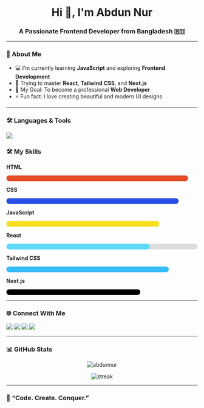 <h1 align="center">Hi 👋, I'm Abdun Nur</h1>
<h3 align="center">A Passionate Frontend Developer from Bangladesh 🇧🇩</h3>

---

### 🌸 About Me  
- 💻 I’m currently learning **JavaScript** and exploring **Frontend Development**  
- 🌱 Trying to master **React**, **Tailwind CSS**, and **Next.js**  
- 🎯 My Goal: To become a professional **Web Developer**  
- ⚡ Fun fact: I love creating beautiful and modern UI designs  

---

### 🛠️ Languages & Tools  
<p align="left">
  <img src="https://skillicons.dev/icons?i=html,css,js,react,nextjs,tailwind,git,github,vscode" />
</p>

### 🛠️ My Skills  

**HTML**  
<div style="background-color:#fff; border-radius:10px; width:100%; height:15px;">
  <div style="background-color:#E44D26; width:95%; height:15px; border-radius:10px;"></div>
</div>

**CSS**  
<div style="background-color:#fff; border-radius:10px; width:100%; height:15px;">
  <div style="background-color:#264de4; width:90%; height:15px; border-radius:10px;"></div>
</div>

**JavaScript**  
<div style="background-color:#fff; border-radius:10px; width:100%; height:15px;">
  <div style="background-color:#f7df1e; width:80%; height:15px; border-radius:10px;"></div>
</div>

**React**  
<div style="background-color:#ddd; border-radius:10px; width:100%; height:15px;">
  <div style="background-color:#61DBFB; width:75%; height:15px; border-radius:10px;"></div>
</div>

**Tailwind CSS**  
<div style="background-color:#fff; border-radius:10px; width:100%; height:15px;">
  <div style="background-color:#38BDF8; width:85%; height:15px; border-radius:10px;"></div>
</div>

**Next.js**  
<div style="background-color:#fff; border-radius:10px; width:100%; height:15px;">
  <div style="background-color:#000000; width:70%; height:15px; border-radius:10px;"></div>
</div>


---

### 🌐 Connect With Me  
<p align="left">
  <a href="https://facebook.com/" target="_blank"><img src="https://img.shields.io/badge/Facebook-%231877F2.svg?&style=for-the-badge&logo=facebook&logoColor=white"/></a>
  <a href="https://www.linkedin.com/" target="_blank"><img src="https://img.shields.io/badge/LinkedIn-%230A66C2.svg?&style=for-the-badge&logo=linkedin&logoColor=white"/></a>
  <a href="https://github.com/" target="_blank"><img src="https://img.shields.io/badge/GitHub-%23121011.svg?&style=for-the-badge&logo=github&logoColor=white"/></a>
  <a href="https://instagram.com/" target="_blank"><img src="https://img.shields.io/badge/Instagram-%23E4405F.svg?&style=for-the-badge&logo=instagram&logoColor=white"/></a>
</p>

---

### 📊 GitHub Stats  
<p align="center">
  <img src="https://github-readme-stats.vercel.app/api?username=abdunnur&show_icons=true&theme=radical" alt="abdunnur" />
</p>

<p align="center">
  <img src="https://github-readme-streak-stats.herokuapp.com/?user=abdunnur&theme=radical" alt="streak" />
</p>

---

### 🖤 “Code. Create. Conquer.”

